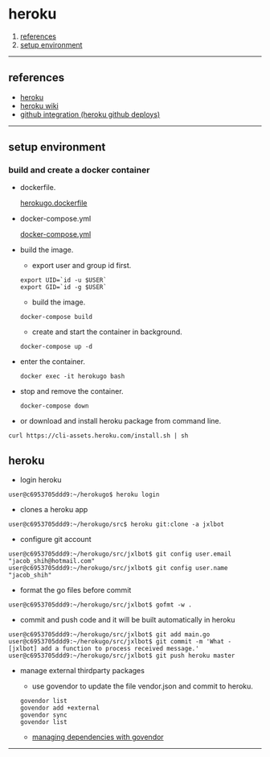 
# heroku

1. [references](#references)
1. [setup environment](#setup_environment)

---

<a name="references" />

## references
* [heroku](https://www.heroku.com/)
* [heroku wiki](https://en.wikipedia.org/wiki/Heroku)
* [github integration (heroku github deploys)](https://devcenter.heroku.com/articles/github-integration)

---

<a name="setup_environment" />

## setup environment

### build and create a docker container

* dockerfile.

    [herokugo.dockerfile](./dockerfiles/herokugo.dockerfile)

* docker-compose.yml

    [docker-compose.yml](./docker-compose.yml)

* build the image.

    - export user and group id first.

    ```
    export UID=`id -u $USER`
    export GID=`id -g $USER`
    ```

    - build the image.

    ```
    docker-compose build
    ```

    - create and start the container in background.

    ```
    docker-compose up -d
    ```

* enter the container.

    ```
    docker exec -it herokugo bash
    ```

* stop and remove the container.

    ```
    docker-compose down
    ```

* or download and install heroku package from command line.

```
curl https://cli-assets.heroku.com/install.sh | sh
```

## heroku

* login heroku

```
user@c6953705ddd9:~/herokugo$ heroku login
```

* clones a heroku app

```
user@c6953705ddd9:~/herokugo/src$ heroku git:clone -a jxlbot
```

* configure git account

```
user@c6953705ddd9:~/herokugo/src/jxlbot$ git config user.email "jacob_shih@hotmail.com"
user@c6953705ddd9:~/herokugo/src/jxlbot$ git config user.name "jacob_shih"
```

* format the go files before commit

```
user@c6953705ddd9:~/herokugo/src/jxlbot$ gofmt -w .
```

* commit and push code and it will be built automatically in heroku

```
user@c6953705ddd9:~/herokugo/src/jxlbot$ git add main.go
user@c6953705ddd9:~/herokugo/src/jxlbot$ git commit -m 'What - [jxlbot] add a function to process received message.'
user@c6953705ddd9:~/herokugo/src/jxlbot$ git push heroku master
```

* manage external thirdparty packages

    * use govendor to update the file vendor.json and commit to heroku.

    ```
    govendor list
    govendor add +external
    govendor sync
    govendor list
    ```

    * [managing dependencies with govendor](https://jonathanmh.com/managing-dependencies-govendor-heroku-dokku/)

---
